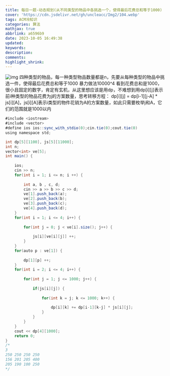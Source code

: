 ```yaml
---
title: 每日一题-动态规划(从不同类型的物品中各挑选一个，使得最后花费总和等于1000)
cover: 'https://cdn.jsdelivr.net/gh/uncleacc/Img2/104.webp'
tags: ACM冷知识
categories: 算法
mathjax: true
abbrlink: a6596b9
date: 2023-10-05 16:49:38
updated:
keywords:
description:
comments:
highlight_shrink:
---
```




![img](https://cdn.jsdelivr.net/gh/uncleacc/website_materials_img/189fa5e92dcf4e3482717f3905171ca3.jpeg) 四种类型的物品，每一种类型物品数量都是n，先要从每种类型的物品中挑选一件，使得最后花费总和等于1000 暴力做法10000^4 看到花费总和是1000，很小且固定的数字，肯定有玄机，从这里想应该是用dp，不难想到用dp[i][j]表示前i种类型的物品花费为j的方案数量，思考转移方程： dp[i][j] = dp[i-1][j-A] * js[i][A]，js[i][A]表示i类型的物件花销为A的方案数量，如此只需要枚举j和A，它们的范围就是1000以内

```java
#include <iostream>
#include <vector>
#define ios ios::sync_with_stdio(0);cin.tie(0);cout.tie(0)
using namespace std;

int dp[5][1100], js[5][11000];
int n;
vector<int> ve[5];
int main() {
   
    ios;
    cin >> n;
    for(int i = 1; i <= n; i ++) {
   
    	int a, b , c, d;
    	cin >> a >> b >> c >> d;
    	ve[1].push_back(a);
    	ve[2].push_back(b);
    	ve[3].push_back(c);
    	ve[4].push_back(d);
	}
	for(int i = 1; i <= 4; i++) {
   
		for(int j = 0; j < ve[i].size(); j++) {
   
			js[i][ve[i][j]] ++;
		}
	}
	for(auto p : ve[1]) {
   
		dp[1][p] ++;
	}
	for(int i = 2; i <= 4; i++) {
   
		for(int j = 1; j <= 1000; j++) {
   
			if(js[i][j]) {
   
				for(int k = j; k <= 1000; k++) {
   
					dp[i][k] += dp[i-1][k-j] * js[i][j];
				}
			}
		}
	}
	cout << dp[4][1000];
    return 0;
}
/*
3
250 250 250 250
156 201 205 400
205 190 100 250
*/
```


